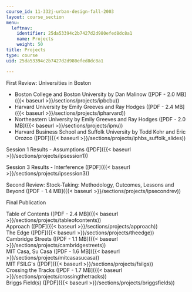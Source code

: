 ```yaml
---
course_id: 11-332j-urban-design-fall-2003
layout: course_section
menu:
  leftnav:
    identifier: 25da53394c2b7427d2d980efed8dc8a1
    name: Projects
    weight: 50
title: Projects
type: course
uid: 25da53394c2b7427d2d980efed8dc8a1

---
```


First Review: Universities in Boston

*   Boston College and Boston University by Dan Malinow ([PDF - 2.0 MB]({{< baseurl >}}/sections/projects/ipbcbu))
*   Harvard University by Emily Greeves and Ray Hodges ([PDF - 2.4 MB]({{< baseurl >}}/sections/projects/ipharvard))
*   Northeastern University by Emily Greeves and Ray Hodges ([PDF - 2.0 MB]({{< baseurl >}}/sections/projects/ipnu))
*   Harvard Business School and Suffolk University by Todd Kohr and Eric Orozco ([PDF]({{< baseurl >}}/sections/projects/iphbs_suffolk_slides))

Session 1 Results - Assumptions ([PDF]({{< baseurl >}}/sections/projects/ipsession1))

Session 3 Results - Interference ([PDF]({{< baseurl >}}/sections/projects/ipsession3))

Second Review: Stock-Taking: Methodology, Outcomes, Lessons and Beyond ([PDF - 1.4 MB]({{< baseurl >}}/sections/projects/ipsecondrev))

Final Publication

Table of Contents ([PDF - 2.4 MB]({{< baseurl >}}/sections/projects/tableofcontents))  
Approach ([PDF]({{< baseurl >}}/sections/projects/approach))  
The Edge ([PDF]({{< baseurl >}}/sections/projects/theedge))  
Cambridge Streets ([PDF - 1.1 MB]({{< baseurl >}}/sections/projects/cambridgestreets))  
MIT Casa, Su Casa ([PDF - 1.6 MB]({{< baseurl >}}/sections/projects/mitcasasucasa))  
MIT FSILG's ([PDF]({{< baseurl >}}/sections/projects/fsilgs))  
Crossing the Tracks ([PDF - 1.7 MB]({{< baseurl >}}/sections/projects/crossingthetracks))  
Briggs Field(s) ([PDF]({{< baseurl >}}/sections/projects/briggsfields))